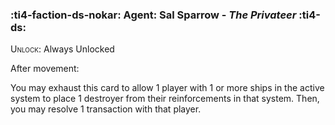 ### :ti4-faction-ds-nokar: **Agent**: Sal Sparrow - _The Privateer_ :ti4-ds:
<span style="font-variant:small-caps;">Unlock</span>: Always Unlocked

After movement:

You may exhaust this card to allow 1 player with 1 or more ships in the active system to place 1 destroyer from their reinforcements in that system. Then, you may resolve 1 transaction with that player.
